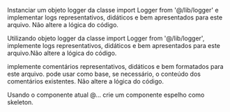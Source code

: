 Instanciar um objeto logger da classe import Logger from '@/lib/logger' e
implementar logs representativos, didáticos e bem apresentados para este
arquivo. Não altere a lógica do código.

Utilizando objeto logger da classe import Logger from '@/lib/logger', implemente
logs representativos, didáticos e bem apresentados para este arquivo.Não altere
a lógica do código.

implemente comentários representativos, didáticos e bem formatados para este
arquivo. pode usar como base, se necessário, o conteúdo dos comentários
existentes. Não altere a lógica do código.

Usando o componente atual @... crie um componente espelho como skeleton.
